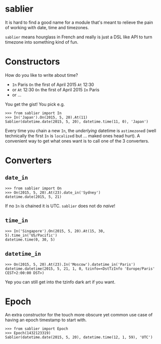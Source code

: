 sablier
=======

It is hard to find a good name for a module that's meant to relieve the pain
of working with date, time and timezones.

`sablier` means hourglass in French and really is just a DSL like API to turn
timezone into something kind of fun.


Constructors
============

How do you like to write about time?

* `In` Paris `On` the first of April 2015 `At` 12:30
* or `At` 12:30 `On` the first of April 2015 `In` Paris
* or ...

You get the gist! You pick e.g.

    >>> from sablier import In
    >>> In('Japan').On(2015, 5, 20).At(11)
    Sablier(datetime.date(2015, 5, 20), datetime.time(11, 0), 'Japan')

Every time you chain a new `In`, the *underlying* datetime is `astimezone`d
(well technically the first `In` is `localize`d but ... maked ones head hurt).
A convenient way to get what ones want is to call one of the
3 converters.

Converters
==========

`date_in`
---------

    >>> from sablier import On
    >>> On(2015, 5, 20).At(23).date_in('Sydney')
    datetime.date(2015, 5, 21)

If no `In` is chained it is UTC. `sablier` does not do *naive*!

`time_in`
---------

    >>> In('Singapore').On(2015, 5, 20).At(15, 30, 5).time_in('US/Pacific')
    datetime.time(0, 30, 5)


`datetime_in`
-------------

    >>> On(2015, 5, 20).At(23).In('Moscow').datetime_in('Paris')
    datetime.datetime(2015, 5, 21, 1, 0, tzinfo=<DstTzInfo 'Europe/Paris' CEST+2:00:00 DST>)

Yep you can still get into the tzinfo dark art if you want.

Epoch
=====

An extra constructor for the touch more obscure yet common use case of having
an epoch timestamp to start with.

    >>> from sablier import Epoch
    >>> Epoch(1432123319)
    Sablier(datetime.date(2015, 5, 20), datetime.time(12, 1, 59), 'UTC')
